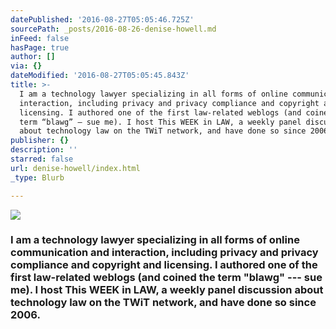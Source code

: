 ```yaml
---
datePublished: '2016-08-27T05:05:46.725Z'
sourcePath: _posts/2016-08-26-denise-howell.md
inFeed: false
hasPage: true
author: []
via: {}
dateModified: '2016-08-27T05:05:45.843Z'
title: >-
  I am a technology lawyer specializing in all forms of online communication and
  interaction, including privacy and privacy compliance and copyright and
  licensing. I authored one of the first law-related weblogs (and coined the
  term “blawg” — sue me). I host This WEEK in LAW, a weekly panel discussion
  about technology law on the TWiT network, and have done so since 2006.
publisher: {}
description: ''
starred: false
url: denise-howell/index.html
_type: Blurb

---
```

![](https://the-grid-user-content.s3-us-west-2.amazonaws.com/f42a4510-cb7e-4eee-8ac7-a3c873499cc5.jpg)

### I am a technology lawyer specializing in all forms of online communication and interaction, including privacy and privacy compliance and copyright and licensing. I authored one of the first law-related weblogs (and coined the term "blawg" --- sue me). I host This WEEK in LAW, a weekly panel discussion about technology law on the TWiT network, and have done so since 2006\.